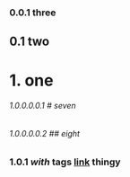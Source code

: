 
### 0.0.1 three

## 0.1 two

# 1. one

###### 1.0.0.0.0.1 # seven

###### 1.0.0.0.0.2 ## eight

### 1.0.1 <i>with</i> tags <a href="#">link</a> <span class='bla'>thingy</span>